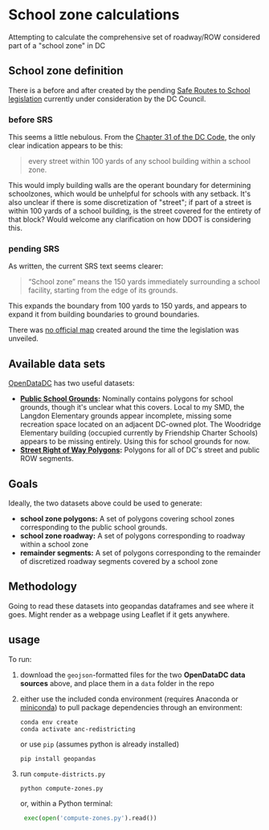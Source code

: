 # School zone calculations
Attempting to calculate the comprehensive set of roadway/ROW considered part of a "school zone" in DC

## School zone definition
There is a before and after created by the pending [Safe Routes to School legislation](https://lims.dccouncil.us/Legislation/B24-0565) currently under consideration by the DC Council.

### before SRS
This seems a little nebulous. From the [Chapter 31 of the DC Code](https://code.dccouncil.us/us/dc/council/code/titles/38/chapters/31/), the only clear indication appears to be this:

> every street within 100 yards of any school building within a school zone.

This would imply building walls are the operant boundary for determining schoolzones, which would be unhelpful for schools with any setback. It's also unclear if there is some discretization of "street"; if part of a street is within 100 yards of a school building, is the street covered for the entirety of that block? Would welcome any clarification on how DDOT is considering this.

### pending SRS
As written, the current SRS text seems clearer:

> “School zone” means the 150 yards immediately surrounding a school facility, starting from the edge of its grounds.

This expands the boundary from 100 yards to 150 yards, and appears to expand it from building boundaries to ground boundaries.

There was [no official map](https://twitter.com/Janeese4DC/status/1471487059273687046) created around the time the legislation was unveiled.

## Available data sets
[OpenDataDC](https://opendata.dc.gov/) has two useful datasets:
- **[Public School Grounds](https://opendata.dc.gov/datasets/DCGIS::public-school-grounds):** Nominally contains polygons for school grounds, though it's unclear what this covers. Local to my SMD, the Langdon Elementary grounds appear incomplete, missing some recreation space located on an adjacent DC-owned plot. The Woodridge Elementary building (occupied currently by Friendship Charter Schools) appears to be missing entirely. Using this for school grounds for now.
- **[Street Right of Way Polygons](https://opendata.dc.gov/datasets/DCGIS::street-right-of-way-polygons/about):** Polygons for all of DC's street and public ROW segments.

## Goals
Ideally, the two datasets above could be used to generate:
- **school zone polygons:** A set of polygons covering school zones corresponding to the public school grounds.
- **school zone roadway:** A set of polygons corresponding to roadway within a school zone
- **remainder segments:** A set of polygons corresponding to the remainder of discretized roadway segments covered by a school zone

## Methodology
Going to read these datasets into geopandas dataframes and see where it goes. Might render as a webpage using Leaflet if it gets anywhere.

## usage
To run:
1. download the `geojson`-formatted files for the two **OpenDataDC data sources** above, and place them in a `data` folder in the repo
1. either use the included conda environment (requires Anaconda or [miniconda](https://docs.conda.io/en/latest/miniconda.html)) to pull package dependencies through an environment:

   ```shell
   conda env create
   conda activate anc-redistricting
   ```

   or use `pip` (assumes python is already installed)

   ```shell
   pip install geopandas
   ```

1. run `compute-districts.py`

   ```shell
   python compute-zones.py
   ```
   
   or, within a Python terminal:

   ```python
    exec(open('compute-zones.py').read())
    ```
